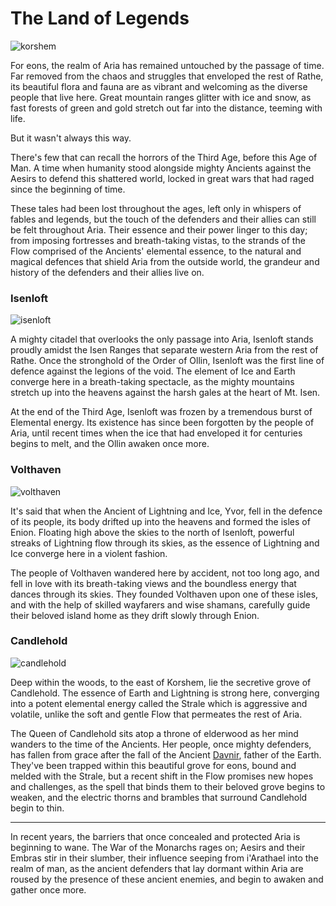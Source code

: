 # The Land of Legends

![korshem](https://d2hl7maqck52px.cloudfront.net/world-of-rathe/aria/korshem.webp)

For eons, the realm of Aria has remained untouched by the passage of time. Far removed from the chaos and struggles that enveloped the rest of Rathe, its beautiful flora and fauna are as vibrant and welcoming as the diverse people that live here. Great mountain ranges glitter with ice and snow, as fast forests of green and gold stretch out far into the distance, teeming with life.

But it wasn't always this way.

There's few that can recall the horrors of the Third Age, before this Age of Man. A time when humanity stood alongside mighty Ancients against the Aesirs to defend this shattered world, locked in great wars that had raged since the beginning of time.

These tales had been lost throughout the ages, left only in whispers of fables and legends, but the touch of the defenders and their allies can still be felt throughout Aria. Their essence and their power linger to this day; from imposing fortresses and breath-taking vistas, to the strands of the Flow comprised of the Ancients' elemental essence, to the natural and magical defences that shield Aria from the outside world, the grandeur and history of the defenders and their allies live on.

### Isenloft

![isenloft](https://d2hl7maqck52px.cloudfront.net/world-of-rathe/aria/isenloft.webp)

A mighty citadel that overlooks the only passage into Aria, Isenloft stands proudly amidst the Isen Ranges that separate western Aria from the rest of Rathe. Once the stronghold of the Order of Ollin, Isenloft was the first line of defence against the legions of the void. The element of Ice and Earth converge here in a breath-taking spectacle, as the mighty mountains stretch up into the heavens against the harsh gales at the heart of Mt. Isen.

At the end of the Third Age, Isenloft was frozen by a tremendous burst of Elemental energy. Its existence has since been forgotten by the people of Aria, until recent times when the ice that had enveloped it for centuries begins to melt, and the Ollin awaken once more.

### Volthaven

![volthaven](https://d2hl7maqck52px.cloudfront.net/world-of-rathe/aria/volthaven.webp)

It's said that when the Ancient of Lightning and Ice, Yvor, fell in the defence of its people, its body drifted up into the heavens and formed the isles of Enion. Floating high above the skies to the north of Isenloft, powerful streaks of Lightning flow through its skies, as the essence of Lightning and Ice converge here in a violent fashion.

The people of Volthaven wandered here by accident, not too long ago, and fell in love with its breath-taking views and the boundless energy that dances through its skies. They founded Volthaven upon one of these isles, and with the help of skilled wayfarers and wise shamans, carefully guide their beloved island home as they drift slowly through Enion.

### Candlehold

![candlehold](https://d2hl7maqck52px.cloudfront.net/world-of-rathe/aria/candlehold.webp)

Deep within the woods, to the east of Korshem, lie the secretive grove of Candlehold. The essence of Earth and Lightning is strong here, converging into a potent elemental energy called the Strale which is aggressive and volatile, unlike the soft and gentle Flow that permeates the rest of Aria.

The Queen of Candlehold sits atop a throne of elderwood as her mind wanders to the time of the Ancients. Her people, once mighty defenders, has fallen from grace after the fall of the Ancient [Davnir](~Davnir), father of the Earth. They've been trapped within this beautiful grove for eons, bound and melded with the Strale, but a recent shift in the Flow promises new hopes and challenges, as the spell that binds them to their beloved grove begins to weaken, and the electric thorns and brambles that surround Candlehold begin to thin.

---

In recent years, the barriers that once concealed and protected Aria is beginning to wane. The War of the Monarchs rages on; Aesirs and their Embras stir in their slumber, their influence seeping from i'Arathael into the realm of man, as the ancient defenders that lay dormant within Aria are roused by the presence of these ancient enemies, and begin to awaken and gather once more.
